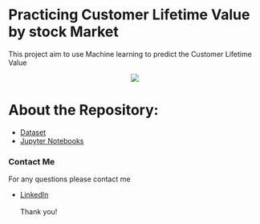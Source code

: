# Practicing Customer Lifetime Value by stock Market
This project aim to use Machine learning to predict the Customer Lifetime Value

<p align="center" width="100%">
<img src="https://www.intuition.com/wp-content/uploads/2020/09/stock-market-investment-graph-with-indicator-and-volume-data-picture-id1168095013.jpg"/>
</p>


# About the Repository:
- [Dataset](https://github.com/Mashael999/CLV-Stock-Market/tree/main/Dataset)
- [Jupyter Notebooks]()

### Contact Me
For any questions please contact me <br/>
- [LinkedIn](https://www.linkedin.com/in/mashael-a-56b884220/)
<br/><br/>
Thank you!
